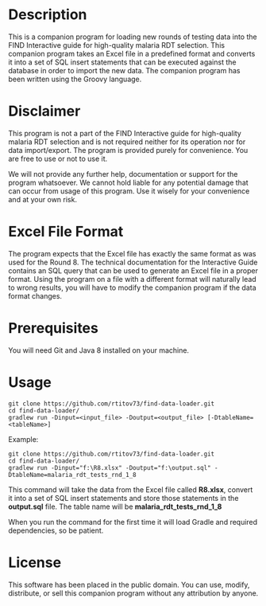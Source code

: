 # Description

This is a companion program for loading new rounds of testing data into the FIND
Interactive guide for high-quality malaria RDT selection. This companion program takes
an Excel file in a predefined format and converts it into a set of SQL insert statements
that can be executed against the database in order to import the new data. The companion 
program has been written using the Groovy language.  

# Disclaimer

This program is not a part of the FIND Interactive guide for high-quality malaria 
RDT selection and is not required neither for its operation nor for data import/export. 
The program is provided purely for convenience. You are free to use or not to use it.

We will not provide any further help, documentation or support for the program whatsoever. 
We cannot hold liable for any potential damage that can occur from usage of this program.
Use it wisely for your convenience and at your own risk. 

# Excel File Format

The program expects that the Excel file has exactly the same format as was used for 
the Round 8. The technical documentation for the Interactive Guide contains an SQL query
that can be used to generate an Excel file in a proper format. Using the program on a file
with a different format will naturally lead to wrong results, you will have to modify 
the companion program if the data format changes.   

# Prerequisites

You will need Git and Java 8 installed on your machine.

# Usage

```
git clone https://github.com/rtitov73/find-data-loader.git
cd find-data-loader/
gradlew run -Dinput=<input_file> -Doutput=<output_file> [-DtableName=<tableName>]
```

Example:
```
git clone https://github.com/rtitov73/find-data-loader.git
cd find-data-loader/
gradlew run -Dinput="f:\R8.xlsx" -Doutput="f:\output.sql" -DtableName=malaria_rdt_tests_rnd_1_8
```

This command will take the data from the Excel file called **R8.xlsx**, convert it into
a set of SQL insert statements and store those statements in the **output.sql** file.
The table name will be **malaria_rdt_tests_rnd_1_8**

When you run the command for the first time it will load Gradle and required dependencies, so be patient.

# License

This software has been placed in the public domain. You can use, modify, distribute, or sell this companion program without any attribution by anyone. 